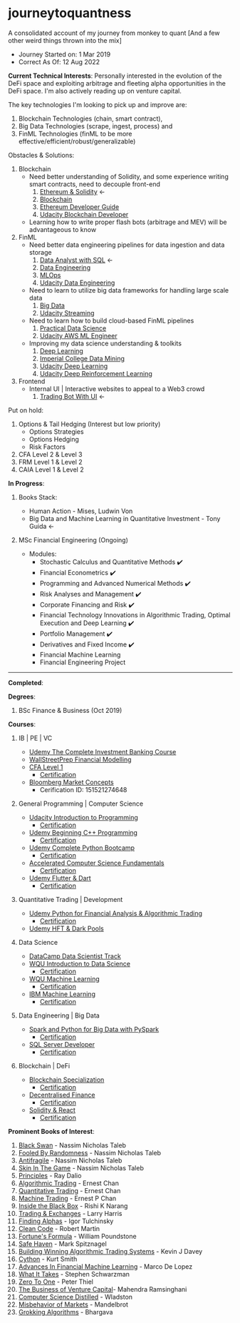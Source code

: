 # journeytoquantness
A consolidated account of my journey from monkey to quant [And a few other weird things thrown into the mix]
- Journey Started on: 1 Mar 2019
- Correct As Of: 12 Aug 2022

<b>Current Technical Interests</b>:
Personally interested in the evolution of the DeFi space and exploiting arbitrage and fleeting alpha opportunities in the DeFi space.
I'm also actively reading up on venture capital.

The key technologies I'm looking to pick up and improve are: 
1. Blockchain Technologies (chain, smart contract), 
2. Big Data Technologies (scrape, ingest, process) and 
3. FinML Technologies (finML to be more effective/efficient/robust/generalizable)
	
Obstacles & Solutions:
1. Blockchain
	- Need better understanding of Solidity, and some experience writing smart contracts, need to decouple front-end
		1. [Ethereum & Solidity](https://www.udemy.com/course/ethereum-and-solidity-the-complete-developers-guide/) ←
		2. [Blockchain](https://www.udemy.com/course/build-your-blockchain-az/) 
		3. [Ethereum Developer Guide](https://www.udemy.com/course/blockchain-developer/)
		4. [Udacity Blockchain Developer](https://www.udacity.com/course/blockchain-developer-nanodegree--nd1309)
	- Learning how to write proper flash bots (arbitrage and MEV) will be advantageous to know
2. FinML
	- Need better data engineering pipelines for data ingestion and data storage
		1. [Data Analyst with SQL](https://app.datacamp.com/learn/career-tracks/data-analyst-with-sql-server) ←
		2. [Data Engineering](https://app.datacamp.com/learn/career-tracks/data-engineer-with-python)
		3. [MLOps](https://www.coursera.org/specializations/machine-learning-engineering-for-production-mlops#courses)
		4. [Udacity Data Engineering](https://www.udacity.com/course/data-engineer-nanodegree--nd027)
	- Need to learn to utilize big data frameworks for handling large scale data
		1. [Big Data](https://www.coursera.org/specializations/big-data)
		2. [Udacity Streaming](https://www.udacity.com/course/data-streaming-nanodegree--nd029)
	- Need to learn how to build cloud-based FinML pipelines
		1. [Practical Data Science](https://www.coursera.org/specializations/practical-data-science)
		2. [Udacity AWS ML Engineer](https://www.udacity.com/course/aws-machine-learning-engineer-nanodegree--nd189)
	- Improving my data science understanding & toolkits
		1. [Deep Learning](https://www.coursera.org/specializations/deep-learning#courses)
		2. [Imperial College Data Mining](https://www.coursera.org/specializations/data-mining#courses)
		3. [Udacity Deep Learning](https://www.udacity.com/course/deep-learning-nanodegree--nd101)
		4. [Udacity Deep Reinforcement Learning](https://www.udacity.com/course/deep-reinforcement-learning-nanodegree--nd893)
3. Frontend
	- Internal UI | Interactive websites to appeal to a Web3 crowd
		1. [Trading Bot With UI](https://www.udemy.com/course/cryptocurrency-trading-bot-with-user-interface-in-python/) ←

Put on hold:
1. Options & Tail Hedging (Interest but low priority)
	- Options Strategies
	- Options Hedging
	- Risk Factors
2. CFA Level 2 & Level 3
3. FRM Level 1 & Level 2
4. CAIA Level 1 & Level 2  
	
<b>In Progress</b>:	

1. Books Stack:
	-  Human Action - Mises, Ludwin Von
	-  Big Data and Machine Learning in Quantitative Investment - Tony Guida ←

2. MSc Financial Engineering (Ongoing)
	- Modules:
		- Stochastic Calculus and Quantitative Methods ✔️
		-  Financial Econometrics ✔️
		-  Programming and Advanced Numerical Methods ✔️
		-  Risk Analyses and Management ✔️
		-  Corporate Financing and Risk ✔️
		-  Financial Technology Innovations in Algorithmic Trading, Optimal Execution and Deep Learning ✔️
		-  Portfolio Management ✔️
		-  Derivatives and Fixed Income ✔️
		-  Financial Machine Learning
		-  Financial Engineering Project

------------------------------------------------------------------------------------------------------------------------

<b>Completed</b>:

<b>Degrees</b>:

1. BSc Finance & Business (Oct 2019)

<b>Courses</b>:

1. IB | PE | VC
	- [Udemy The Complete Investment Banking Course](https://www.udemy.com/course/the-complete-investment-banking-course-2016/)
	- [WallStreetPrep Financial Modelling](https://www.wallstreetprep.com/my-courses/)
	- [CFA Level 1](https://www.cfainstitute.org/)
		- [Certification](https://basno.com/tvrodc8f)
	- [Bloomberg Market Concepts](https://www.bloomberg.com/professional/product/bloomberg-market-concepts/)
		- Cerification ID: 151521274648

2. General Programming | Computer Science
	- [Udacity Introduction to Programming](https://www.udacity.com/course/intro-to-programming-nanodegree--nd000)
		- [Certification](https://s3-us-west-2.amazonaws.com/udacity-printer/production/certificates/055fc1ec-316e-4c6b-ab7c-38f42c3955e2.pdf)
	- [Udemy Beginning C++ Programming](https://www.udemy.com/course/beginning-c-plus-plus-programming/)
		- [Certification](https://www.udemy.com/certificate/UC-UW0KKBY9/)
	- [Udemy Complete Python Bootcamp](https://www.udemy.com/course/complete-python-bootcamp/)
		- [Certification](https://www.udemy.com/certificate/UC-Q9L3EUB7/)
	- [Accelerated Computer Science Fundamentals](https://www.coursera.org/learn/cs-fundamentals)
		- [Certification](https://www.coursera.org/account/accomplishments/specialization/F59EWJL5XAP2)
	- [Udemy Flutter & Dart](https://www.udemy.com/course/flutter-bootcamp-with-dart/)
		- [Certification](https://www.udemy.com/certificate/UC-UDNP133I/)

3. Quantitative Trading | Development
	- [Udemy Python for Financial Analysis & Algorithmic Trading](https://www.udemy.com/course/python-for-finance-and-trading-algorithms/)
		- [Certification](https://www.udemy.com/certificate/UC-8NRZZL19/)
	- [Udemy HFT & Dark Pools](https://www.udemy.com/course/high-frequency-trading-dark-pools/)

4. Data Science
	- [DataCamp Data Scientist Track](https://www.datacamp.com/tracks/data-scientist-with-python?version=2)
	- [WQU Introduction to Data Science](https://wqu.org/)
		- [Certification](https://wqu.thedataincubator.com/certificate/5278978654863360)
	- [WQU Machine Learning](https://wqu.org/)
		- [Certification](https://wqu.thedataincubator.com/certificate/6754527801769984)
	- [IBM Machine Learning](https://www.coursera.org/professional-certificates/ibm-machine-learning)
		- [Certification](https://www.coursera.org/account/accomplishments/specialization/certificate/T7GEJ4RASRPB)

5. Data Engineering | Big Data
	- [Spark and Python for Big Data with PySpark](https://www.udemy.com/course/spark-and-python-for-big-data-with-pyspark/)
		- [Certification](https://www.udemy.com/certificate/UC-5748c5f8-5042-42f3-9e23-5b9917d74cdd/)
	- [SQL Server Developer](https://app.datacamp.com/learn/career-tracks/sql-server-developer?version=2)
		- [Certification](https://www.datacamp.com/statement-of-accomplishment/track/5672b3f0d10db801df53c00e7b6177c998333c2c)

6. Blockchain | DeFi
	- [Blockchain Specialization](https://www.coursera.org/specializations/blockchain#courses)
		- [Certification](https://coursera.org/share/77628905a3fa9207a2577d6bf3cdccf4)
	- [Decentralised Finance](https://www.coursera.org/specializations/decentralized-finance-duke#courses)
		- [Certification](https://www.coursera.org/account/accomplishments/specialization/Z2SELA2HDV2E)
	- [Solidity & React](https://www.udemy.com/course/complete-dapp-solidity-react-blockchain-development)
		- [Certification](https://www.udemy.com/certificate/UC-983f5346-f276-434e-89b1-bf13002ecf1f/)

<b>Prominent Books of Interest</b>:

1. [Black Swan](https://www.amazon.com/Black-Swan-Improbable-Robustness-Fragility/dp/081297381X/ref=sr_1_2?crid=22BCMONGFB2GH&keywords=Black+Swan&qid=1652863736&sprefix=zero+to+one%2Caps%2C389&sr=8-2) - Nassim Nicholas Taleb
2. [Fooled By Randomness](https://www.amazon.com/gp/product/081297381X?ref_=dbs_m_mng_rwt_calw_tpbk_1&storeType=ebooks&qid=1652863736&sr=8-2) - Nassim Nicholas Taleb
3. [Antifragile](https://www.amazon.com/gp/product/0812979680?ref_=dbs_m_mng_rwt_calw_tpbk_2&storeType=ebooks&qid=1652863736&sr=8-2) - Nassim Nicholas Taleb
4. [Skin In The Game](https://www.amazon.com/gp/product/0425284646?ref_=dbs_m_mng_rwt_calw_tpbk_4&storeType=ebooks&qid=1652863736&sr=8-2) - Nassim Nicholas Taleb
5. [Principles](https://www.amazon.com/Principles-Life-Work-Ray-Dalio/dp/1501124021/ref=sr_1_1?crid=3JKU749DZYN1M&keywords=Principles&qid=1652863828&sprefix=princi%2Caps%2C376&sr=8-1) - Ray Dalio
6. [Algorithmic Trading](https://www.amazon.com/Algorithmic-Trading-Winning-Strategies-Rationale/dp/1118460146/ref=sr_1_7?crid=1G9OWDGAJGM6U&keywords=Ernest+P+Chan&qid=1652863862&sprefix=ernest%2Caps%2C646&sr=8-7) - Ernest Chan
7. [Quantitative Trading](https://www.amazon.com/Quantitative-Trading-Build-Algorithmic-Business/dp/1119800064/ref=sr_1_1?crid=1G9OWDGAJGM6U&keywords=Ernest+P+Chan&qid=1652863862&sprefix=ernest%2Caps%2C646&sr=8-1) - Ernest Chan
8. [Machine Trading](https://www.amazon.com/Machine-Trading-Deploying-Computer-Algorithms/dp/1119219604/ref=sr_1_2?crid=1G9OWDGAJGM6U&keywords=Ernest+P+Chan&qid=1652863862&sprefix=ernest%2Caps%2C646&sr=8-2) - Ernest P Chan
9. [Inside the Black Box](https://www.amazon.com/Inside-Black-Box-Quantitative-Frequency/dp/1118362411/ref=tmm_hrd_swatch_0?_encoding=UTF8&qid=1652863920&sr=8-1) - Rishi K Narang
10. [Trading & Exchanges](https://www.amazon.com/Trading-Exchanges-Market-Microstructure-Practitioners/dp/0195144708/ref=sr_1_1?crid=7DLCV7ZPHCXE&keywords=trading+%26+exchanges&qid=1652863948&sprefix=Trading+%26+Exchanges%2Caps%2C787&sr=8-1) - Larry Harris
11. [Finding Alphas](https://www.amazon.com/Finding-Alphas-Quantitative-Approach-Strategies/dp/1119571219/ref=sr_1_1?crid=26HPWFXM5JOWA&keywords=Finding+Alphas&qid=1652863979&sprefix=finding+alp%2Caps%2C374&sr=8-1) - Igor Tulchinsky
12. [Clean Code](https://www.amazon.com/Clean-Code-Handbook-Software-Craftsmanship/dp/0132350882/ref=sr_1_1?crid=2MI7W15WE0CRI&keywords=Clean+code&qid=1652863999&sprefix=cl%2Caps%2C286&sr=8-1) - Robert Martin
13. [Fortune's Formula](https://www.amazon.com/Fortunes-Formula-Scientific-Betting-Casinos/dp/0809045990/ref=sr_1_1?crid=V15YP934BKW4&keywords=Fortune+formula&qid=1652864020&sprefix=fortune+formu%2Caps%2C308&sr=8-1) - William Poundstone
14. [Safe Haven](https://www.amazon.com/Safe-Haven-Investing-Financial-Storms/dp/1119401798/ref=tmm_hrd_swatch_0?_encoding=UTF8&qid=1652864037&sr=8-7) - Mark Spitznagel
15. [Building Winning Algorithmic Trading Systems](https://www.amazon.com/Building-Winning-Algorithmic-Trading-Systems/dp/1118778987/ref=sr_1_1?keywords=Building+Winning+Algorithmic+Trading+Systems&qid=1652864066&sr=8-1) - Kevin J Davey
16. [Cython](https://www.amazon.com/Cython-Programmers-Kurt-W-Smith/dp/1491901551/ref=sr_1_1?crid=3TYK8D0436O94&keywords=Cython&qid=1652864082&sprefix=c%2Caps%2C535&sr=8-1) - Kurt Smith
17. [Advances In Financial Machine Learning](https://www.amazon.com/Advances-Financial-Machine-Learning-Marcos/dp/1119482089/ref=sr_1_1?crid=OHY0S18V8TGV&keywords=advances+in+financial+machine+learning&qid=1652864102&sprefix=Advances+in+Financial%2Caps%2C499&sr=8-1) - Marco De Lopez
18. [What It Takes](https://www.amazon.com/What-Takes-Lessons-Pursuit-Excellence/dp/1501158147/ref=tmm_hrd_swatch_0?_encoding=UTF8&qid=1652863627&sr=8-1) - Stephen Schwarzman
19. [Zero To One](https://www.amazon.com/Zero-One-Notes-Startups-Future/dp/0804139296/ref=sr_1_1?crid=1UQN9JUMPCAM3&keywords=Zero+To+One&qid=1652863677&sprefix=zero+to+o%2Caps%2C540&sr=8-1) - Peter Thiel
20. [The Business of Venture Capital](https://www.amazon.com/Business-Venture-Capital-Website-Structuring/dp/1119639689/ref=sr_1_1?keywords=The+Business+of+Venture+Capital&qid=1653494233&sr=8-1)- Mahendra Ramsinghani
21. [Computer Science Distilled](https://www.amazon.com/Computer-Science-Distilled-Computational-Problems/dp/0997316020/ref=sr_1_1?crid=1VF3RYF2SQENQ&keywords=Computer+science+distilled&qid=1652864118&sprefix=computer+scien%2Caps%2C398&sr=8-1) - Wladston
22. [Misbehavior of Markets](https://www.amazon.com/Misbehavior-Markets-Fractal-Financial-Turbulence/dp/0465043577/ref=sr_1_1?crid=1037KTO00MHWX&keywords=Misbehavior+of+markets&qid=1652864149&sprefix=misb%2Caps%2C611&sr=8-1) - Mandelbrot
23. [Grokking Algorithms](https://www.amazon.com/Grokking-Algorithms-illustrated-programmers-curious/dp/1617292230/ref=sr_1_1?crid=1L9SIVRN0UPFV&keywords=Grokking+Algorithms&qid=1652864162&sprefix=grokking%2Caps%2C986&sr=8-1) - Bhargava
